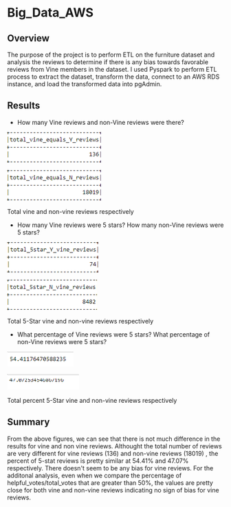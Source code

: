 # Big_Data_AWS

## **Overview**
The purpose of the project is to perform ETL on the furniture dataset and analysis the reviews to determine if there is any bias towards favorable reviews from Vine members in the dataset. I used Pyspark to perform ETL process to extract the dataset, transform the data, connect to an AWS RDS instance, and load the transformed data into pgAdmin. 

## **Results**

* How many Vine reviews and non-Vine reviews were there?

![total_vine_reviews](./total_vine_reviews.png)

![total_non_vine_reviews](./total_non_vine_reviews.png)

Total vine and non-vine reviews respectively


* How many Vine reviews were 5 stars? How many non-Vine reviews were 5 stars?

![total_5star_vine_reviews](./total_5star_vine_reviews.png)

![total_5star_non_vine_reviews](./total_5star_non_vine_reviews.png)

Total 5-Star vine and non-vine reviews respectively


* What percentage of Vine reviews were 5 stars? What percentage of non-Vine reviews were 5 stars?

![total_percent_5star_vine_reviews](./total_percent_5star_vine_reviews.png)

![total_percent_5star_percent_non_vine_reviews](./total_percent_5star_non_vine_reviews.png)

Total percent 5-Star vine and non-vine reviews respectively


## **Summary**
From the above figures, we can see that there is not much difference in the results for vine and non vine reviews. Althought the total number of reviews are very different for vine reviews (136) and non-vine reviews (18019) , the percent of 5-stat reviews is pretty similar at 54.41% and 47.07% respectively. There doesn't seem to be any bias for vine reviews.
For the additonal analysis, even when we compare the percentage of helpful_votes/total_votes that are greater than 50%, the values are pretty close for both vine and non-vine reviews indicating no sign of bias for vine reviews.

